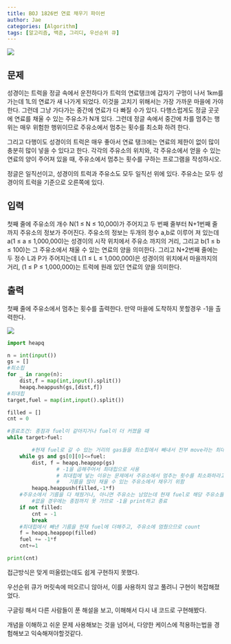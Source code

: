```yaml
---
title: BOJ 1826번 연료 채우기 파이썬
author: Jae
categories: [Algorithm]
tags: [알고리즘, 백준, 그리디, 우선순위 큐]
---
```


![](https://velog.velcdn.com/images/a87380/post/cf64cef3-403b-4368-8ecc-6356cc8afb31/image.png)

## 문제

성경이는 트럭을 정글 속에서 운전하다가 트럭의 연료탱크에 갑자기 구멍이 나서 1km를 가는데 1L의 연료가 새 나가게 되었다. 이것을 고치기 위해서는 가장 가까운 마을에 가야 한다. 그런데 그냥 가다가는 중간에 연료가 다 빠질 수가 있다. 다행스럽게도 정글 곳곳에 연료를 채울 수 있는 주유소가 N개 있다. 그런데 정글 속에서 중간에 차를 멈추는 행위는 매우 위험한 행위이므로 주유소에서 멈추는 횟수를 최소화 하려 한다.

그리고 다행이도 성경이의 트럭은 매우 좋아서 연료 탱크에는 연료의 제한이 없이 많이 충분히 많이 넣을 수 있다고 한다. 각각의 주유소의 위치와, 각 주유소에서 얻을 수 있는 연료의 양이 주어져 있을 때, 주유소에서 멈추는 횟수를 구하는 프로그램을 작성하시오.

정글은 일직선이고, 성경이의 트럭과 주유소도 모두 일직선 위에 있다. 주유소는 모두 성경이의 트럭을 기준으로 오른쪽에 있다.

## 입력

첫째 줄에 주유소의 개수 N(1 ≤ N ≤ 10,000)가 주어지고 두 번째 줄부터 N+1번째 줄 까지 주유소의 정보가 주어진다. 주유소의 정보는 두개의 정수 a,b로 이루어 져 있는데 a(1 ≤ a ≤ 1,000,000)는 성경이의 시작 위치에서 주유소 까지의 거리, 그리고 b(1 ≤ b ≤ 100)는 그 주유소에서 채울 수 있는 연료의 양을 의미한다. 그리고 N+2번째 줄에는 두 정수 L과 P가 주어지는데 L(1 ≤ L ≤ 1,000,000)은 성경이의 위치에서 마을까지의 거리, (1 ≤ P ≤ 1,000,000)는 트럭에 원래 있던 연료의 양을 의미한다.

## 출력

첫째 줄에 주유소에서 멈추는 횟수를 출력한다. 만약 마을에 도착하지 못할경우 -1을 출력한다.

![](https://velog.velcdn.com/images/a87380/post/91253491-2887-4ef9-8c92-41ec57d10a59/image.png)

```python
import heapq

n = int(input())
gs = []
#최소힙
for _ in range(n):
    dist,f = map(int,input().split())
    heapq.heappush(gs,[dist,f])
#최대힙
target,fuel = map(int,input().split())

filled = []
cnt = 0

#종료조건: 종점과 fuel이 같아지거나 fuel이 더 커졌을 때
while target>fuel:

		#현재 fuel로 갈 수 있는 거리의 gas들을 최소힙에서 빼내서 전부 move라는 최대힙에 넣음
    while gs and gs[0][0]<=fuel:
        dist, f = heapq.heappop(gs)
				# -1을 곱해주어서 최대힙으로 사용
				# 최대힙에 넣는 이유는 문제에서 주유소에서 멈추는 횟수를 최소화하라고 하기 때문에, 가능한한
				#	기름을 많이 채울 수 있는 주유소에서 채우기 위함
        heapq.heappush(filled,-1*f)
    #주유소에서 기름을 다 채웠거나, 아니면 주유소는 남았는데 현재 fuel로 해당 주유소들에 도달할 수
		#없을 경우에는 종점까지 못 가므로 -1을 print하고 종료
    if not filled:
        cnt = -1
        break
    #최대힙에서 빼낸 기름을 현재 fuel에 더해주고, 주유소에 멈췄으므로 count
    f = heapq.heappop(filled)
    fuel += -1*f
    cnt+=1

print(cnt)

```

접근방식은 맞게 떠올렸는데도 쉽게 구현하지 못했다.

우선순위 큐가 머릿속에 떠오르니 않아서, 이를 사용하지 않고 풀려니 구현이 복잡해졌었다.

구글링 해서 다른 사람들이 푼 해설을 보고, 이해해서 다시 내 코드로 구현해봤다.

개념을 이해하고 쉬운 문제 사용해보는 것을 넘어서, 다양한 케이스에 적용하는법을 경험해보고 익숙해져야할것같다.

